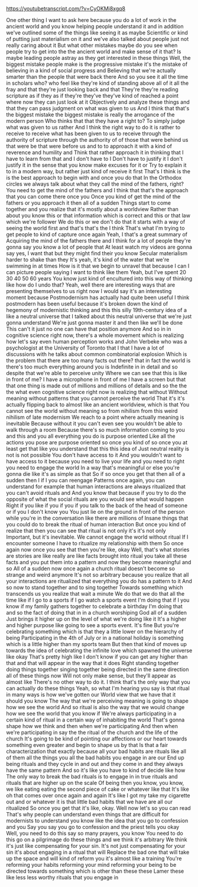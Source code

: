 https://youtubetranscript.com/?v=CyOKMi8xgq8

 One other thing I want to ask here because you do a lot of work in the ancient world and you know helping people understand it and in addition we've outlined some of the things like seeing it as maybe Scientific or kind of putting just materialism on it and we've also talked about people just not really caring about it But what other mistakes maybe do you see when people try to get into the the ancient world and make sense of it that? Is maybe leading people astray as they get interested in these things Well, the biggest mistake people make is the progressive mistake it's the mistake of believing in a kind of social progress and Believing that we're actually smarter than the people that were back there And so you see it all the time in scholars who? who feel like they're kind of standing above all of it all the fray and that they're just looking back and that They're they're reading scripture as if they as if they're they've they've kind of reached a point where now they can just look at it Objectively and analyze these things and that they can pass judgment on what was given to us And I think that that's the biggest mistake the biggest mistake is really the arrogance of the modern person Who thinks that that they have a right to? To simply judge what was given to us rather And I think the right way to do it is rather to receive to receive what has been given to us to receive through the authority of scripture through the authority of of those that were behind us that were be that were before us and to to approach it with a kind of reverence and humility and Think that rather approach it in thinking that I have to learn from that and I don't have to I Don't have to justify it I don't justify it in the sense that you know make excuses for it or Try to explain it to in a modern way, but rather just kind of receive it first That's I think is the is the best approach to begin with and once you do that In the Orthodox circles we always talk about what they call the mind of the fathers, right? You need to get the mind of the fathers and I think that that's the approach that you can come there once you Once you kind of get the mind of the fathers or you approach it then all of a sudden Things start to come together and you realize that it's mostly about a worldview Rather than about you know this or that information which is correct and this or that law which we're follower We do this or we don't do that it starts with a way of seeing the world first and that's that's the I think That's what I'm trying to get people to kind of capture once again Yeah, I that's a great summary of Acquiring the mind of the fathers there and I think for a lot of people they're gonna say you know a lot of people that At least watch my videos are gonna say yes, I want that but they might find their you know Secular materialism harder to shake than they It's yeah, it's kind of the water that we're swimming in at times How is it that we begin to unravel that because I can I can picture people saying I want to think like them Yeah, but I've spent 20 30 40 50 60 years You know just kind of encultured into this way of thinking like how do I undo that? Yeah, well there are interesting ways that are presenting themselves to us right now I would say it's an interesting moment because Postmodernism has actually had quite been useful I think postmodern has been useful because it's broken down the kind of hegemony of modernistic thinking and this this silly 19th-century idea of a like a neutral universe that I talked about this neutral universe that we're just gonna understand We're just gonna master it and then like we'll be done This can't it just no one can have that position anymore And so in in cognitive science right now, there's a whole movement which is realizing how let's say even human perception works and John Verbeke who was a psychologist at the University of Toronto that I that I have a lot of discussions with he talks about common combinatorial explosion Which is the problem that there are too many facts out there? that in fact the world is there's too much everything around you is Indefinite in in detail and so despite that we're able to perceive unity Where we can see that this is like in front of me? I have a microphone in front of me I have a screen but that that one thing is made out of millions and millions of details and so the the the what even cognitive science right now is realizing that without Without meaning without patterns that you cannot perceive the world That it's it's actually flipping back to almost like an ancient worldview, which is that You cannot see the world without meaning so from nihilism from this weird nihilism of late modernism We reach to a point where actually meaning is inevitable Because without it you can't even see you wouldn't be able to walk through a room Because there's so much information coming to you and this and you all everything you do is purpose oriented Like all the actions you pose are purpose oriented so once you kind of so once you at least get that like you understand that this this idea of Just neutral reality is not is not possible You don't have access to it And you wouldn't want to have access to it because you need to live your life and you need to right you need to engage the world In a way that's meaningful or else you're gonna die like it's as simple as that So if so once you get that then all of a sudden then I if I you can reengage Patterns once again, you can understand for example that human interactions are always ritualized that you can't avoid rituals and And you know that because if you try to do the opposite of what the social rituals are you would see what would happen Right if you like if you if you if you talk to the back of the head of someone or if you I don't know you You just lie on the ground in front of the person while you're in the conversation like there are millions of Insane things that you could do to break the ritual of human interaction But once you kind of realize that then you can see that ritual is not only it's it's not only Important, but it's inevitable. We cannot engage the world without ritual If I encounter someone I have to ritualize my relationship with them So once again now once you see that then you're like, okay Well, that's what stories are stories are like really are like facts brought into ritual you take all these facts and you put them into a pattern and now they become meaningful and so All of a sudden now once again a church ritual doesn't become so strange and weird anymore It's not so arbitrary because you realize that all your interactions are ritualized that everything you do has a pattern to it And so now to stand together and to sing together Towards something which transcends us you realize that wait a minute We do that we do that all the time like if I go to a sports if I go watch a sports event I'm doing that if I you know if my family gathers together to celebrate a birthday I'm doing that and so the fact of doing that in in a church worshiping God all of a sudden Just brings it higher up on the level of what we're doing like it It's a higher and higher purpose like going to see a sports event. It's fine But you're celebrating something which is that they a little lower on the hierarchy of being Participating in the 4th of July or in a national holiday is something which is a little higher than my sports team But then that kind of moves up towards the idea of celebrating the infinite love which spawned the universe like okay That's pretty high like I don't know if you can get any higher than that and that will appear in the way that it does Right standing together doing things together singing together being directed in the same direction all of these things now Will not only make sense, but they'll appear as almost like There's no other way to do it. I think that's the only way that you can actually do these things Yeah, so what I'm hearing you say is that ritual in many ways is how we've gotten our World view that we have that it should you know The way that we're perceiving meaning is going to shape how we see the world And so ritual is also the way that we would change how we see the world that you know if We're always participating in a certain kind of ritual in a certain way of inhabiting the world That's gonna shape how we think and then when we're participating And then when we're participating in say the the ritual of the church and the life of the church It's going to be kind of pointing our affections or our heart towards something even greater and begin to shape us by that Is that a fair characterization that exactly because all your bad habits are rituals like all of them all the things you all the bad habits you engage in are our End up being rituals and they cycle in and out and they come in and they always have the same pattern And so it's like you have to kind of decide like how The only way to break the bad rituals is to engage in in true rituals and rituals that are higher up on the scale Of being then you know, you know, we like eating eating the second piece of cake or whatever like that It's like oh that comes over once again and again It's like I got my take my cigarette out and or whatever it is that little bad habits that we have are all our ritualized So once you get that it's like, okay. Well now let's so you can read That's why people can understand even things that are difficult for modernists to understand you know like the idea that you go to confession and you Say you say you go to confession and the priest tells you okay Well, you need to do this say so many prayers, you know You need to do this go on a pilgrimage do these things and we think it's arbitrary We think it's just like compensating for your sin. It's not just compensating for your sin it's about engaging in a ritual that will Replace the bad one that will take up the space and will kind of reform you it's almost like a training You're reforming your habits reforming your mind reforming your being to be directed towards something which is other than these these Lamer these like less less worthy rituals that you engage in